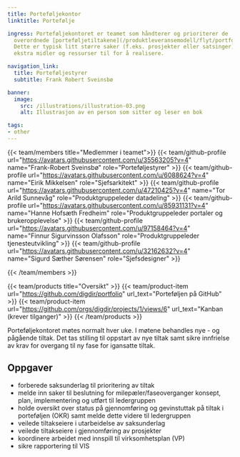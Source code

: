 ```yaml
---
title: Porteføljekontor
linktitle: Portefølje

ingress: Porteføljekontoret er teamet som håndterer og prioriterer de
  overordnede [porteføljetiltakene](/produktleveransemodell/flyt/portfolio/).
  Dette er typisk litt større saker (f.eks. prosjekter eller satsinger) som det må settes av
  ekstra midler og ressurser til for å realisere.

navigation_link:
  title: Porteføljestyrer
  subtitle: Frank Robert Sveinsbø

banner:
  image:
    src: /illustrations/illustration-03.png
    alt: Illustrasjon av en person som sitter og leser en bok

tags:
- other
---
```


{{< team/members title="Medlemmer i teamet">}}
{{< team/github-profile url="https://avatars.githubusercontent.com/u/35563205?v=4" name="Frank-Robert Sveinsbø" role="Porteføljestyrer" >}}
{{< team/github-profile url="https://avatars.githubusercontent.com/u/6088624?v=4" name="Eirik Mikkelsen" role="Sjefsarkitekt" >}}
{{< team/github-profile url="https://avatars.githubusercontent.com/u/47210425?v=4" name="Tor Arild Sunnevåg" role="Produktgruppeleder datadeling" >}}
{{< team/github-profile url="https://avatars.githubusercontent.com/u/85931131?v=4" name="Hanne Hofsæth Fredheim" role="Produktgruppeleder portaler og brukeropplevelse" >}}
{{< team/github-profile url="https://avatars.githubusercontent.com/u/97158464?v=4" name="Finnur Sigurvinsson Olafsson" role="Produktgruppeleder tjenesteutvikling" >}}
{{< team/github-profile url="https://avatars.githubusercontent.com/u/32162632?v=4" name="Sigurd Sæther Sørensen" role="Sjefsdesigner" >}}

{{< /team/members >}}

{{< team/products title="Oversikt" >}}
{{< team/product-item url="https://github.com/digdir/portfolio" url_text="Porteføljen på GitHub" >}}
{{< team/product-item url="https://github.com/orgs/digdir/projects/1/views/6" url_text="Kanban (krever tilganger)" >}}
{{< /team/products >}}

Porteføljekontoret møtes normalt hver uke. I møtene behandles nye - og pågående tiltak.
Det tas stilling til oppstart av nye tiltak samt sikre innfrielse av krav for overgang til ny fase for igansatte tiltak.

## Oppgaver

- forberede saksunderlag til prioritering av tiltak
- melde inn saker til beslutning for milepæler/faseoverganger konsept, plan, implementering og utført til ledergruppen
- holde oversikt over status på gjennomføring og gevinstuttak på tiltak i porteføljen (OKR) samt melde dette videre til ledergruppen
- veilede tiltakseiere i utarbeidelse av saksunderlag
- veilede tiltakseiere i gjennomføring av prosjekter
- koordinere arbeidet med innspill til virksomhetsplan (VP)
- sikre rapportering til VIS
